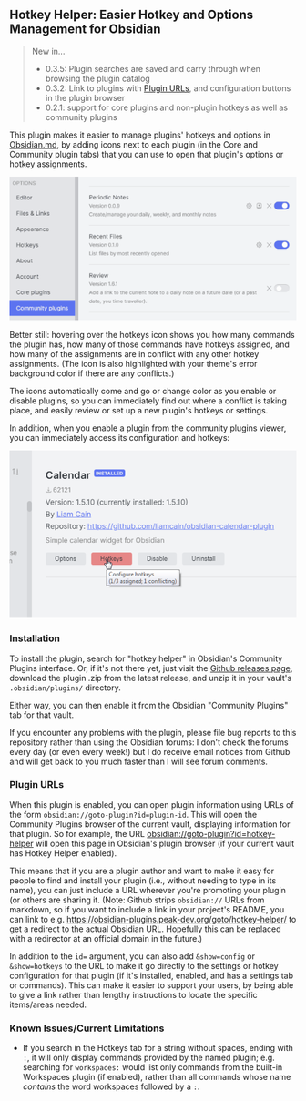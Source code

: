 ## Hotkey Helper: Easier Hotkey and Options Management for Obsidian

> New in...
>
> * 0.3.5: Plugin searches are saved and carry through when browsing the plugin catalog
> * 0.3.2: Link to plugins with [Plugin URLs](#plugin-urls), and configuration buttons in the plugin browser
> * 0.2.1: support for core plugins and non-plugin hotkeys as well as community plugins

This plugin makes it easier to manage plugins' hotkeys and options in [Obsidian.md](https://obsidian.md), by adding icons next to each plugin (in the Core and Community plugin tabs) that you can use to open that plugin's options or hotkey assignments.

![](hotkey-helper.gif)

Better still: hovering over the hotkeys icon shows you how many commands the plugin has, how many of those commands have hotkeys assigned, and how many of the assignments are in conflict with any other hotkey assignments.  (The icon is also highlighted with your theme's error background color if there are any conflicts.)

The icons automatically come and go or change color as you enable or disable plugins, so you can immediately find out where a conflict is taking place, and easily review or set up a new plugin's hotkeys or settings.

In addition, when you enable a plugin from the community plugins viewer, you can immediately access its configuration and hotkeys:

![Plugin browser view](plugin-browser.png)

### Installation

To install the plugin, search for "hotkey helper" in Obsidian's Community Plugins interface.  Or, if it's not there yet, just visit the [Github releases page](https://github.com/pjeby/hotkey-helper/releases), download the plugin .zip from the latest release, and unzip it in your vault's `.obsidian/plugins/` directory.

Either way, you can then enable it from the Obsidian "Community Plugins" tab for that vault.

If you encounter any problems with the plugin, please file bug reports to this repository rather than using the Obsidian forums: I don't check the forums every day (or even every week!) but I do receive email notices from Github and will get back to you much faster than I will see forum comments.

### Plugin URLs

When this plugin is enabled, you can open plugin information using URLs of the form `obsidian://goto-plugin?id=plugin-id`.  This will open the Community Plugins browser of the current vault, displaying information for that plugin.  So for example, the URL <obsidian://goto-plugin?id=hotkey-helper> will open this page in Obsidian's plugin browser (if your current vault has Hotkey Helper enabled).

This means that if you are a plugin author and want to make it easy for people to find and install your plugin (i.e., without needing to type in its name), you can just include a URL wherever you're promoting your plugin (or others are sharing it.  (Note: Github strips `obsidian://` URLs from markdown, so if you want to include a link in your project's README, you can link to e.g. https://obsidian-plugins.peak-dev.org/goto/hotkey-helper/ to get a redirect to the actual Obsidian URL.  Hopefully this can be replaced with a redirector at an official domain in the future.)

In addition to the `id=` argument, you can also add `&show=config` or `&show=hotkeys` to the URL to make it go directly to the settings or hotkey configuration for that plugin (if it's installed, enabled, and has a settings tab or commands).  This can make it easier to support your users, by being able to give a link rather than lengthy instructions to locate the specific items/areas needed.

### Known Issues/Current Limitations

* If you search in the Hotkeys tab for a string without spaces, ending with `:`, it will only display commands provided by the named plugin; e.g. searching for `workspaces:` would list only commands from the built-in Workspaces plugin (if enabled), rather than all commands whose name *contains* the word workspaces followed by a `:`.

